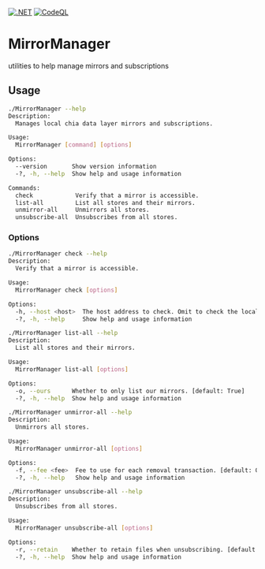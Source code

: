 [![.NET](https://github.com/Datalayer-Storage/MirrorManager/actions/workflows/dotnet.yml/badge.svg)](https://github.com/Datalayer-Storage/MirrorManager/actions/workflows/dotnet.yml)
[![CodeQL](https://github.com/Datalayer-Storage/MirrorManager/actions/workflows/github-code-scanning/codeql/badge.svg)](https://github.com/Datalayer-Storage/MirrorManager/actions/workflows/github-code-scanning/codeql)

# MirrorManager

utilities to help manage mirrors and subscriptions

## Usage

```bash
./MirrorManager --help
Description:
  Manages local chia data layer mirrors and subscriptions.

Usage:
  MirrorManager [command] [options]

Options:
  --version       Show version information
  -?, -h, --help  Show help and usage information

Commands:
  check            Verify that a mirror is accessible.
  list-all         List all stores and their mirrors.
  unmirror-all     Unmirrors all stores.
  unsubscribe-all  Unsubscribes from all stores.
```

### Options

```bash
./MirrorManager check --help
Description:
  Verify that a mirror is accessible.

Usage:
  MirrorManager check [options]

Options:
  -h, --host <host>  The host address to check. Omit to check the local mirror. []
  -?, -h, --help     Show help and usage information
```

```bash
./MirrorManager list-all --help
Description:
  List all stores and their mirrors.

Usage:
  MirrorManager list-all [options]

Options:
  -o, --ours      Whether to only list our mirrors. [default: True]
  -?, -h, --help  Show help and usage information
```

```bash
./MirrorManager unmirror-all --help
Description:
  Unmirrors all stores.

Usage:
  MirrorManager unmirror-all [options]

Options:
  -f, --fee <fee>  Fee to use for each removal transaction. [default: 0]
  -?, -h, --help   Show help and usage information
```

```bash
./MirrorManager unsubscribe-all --help
Description:
  Unsubscribes from all stores.

Usage:
  MirrorManager unsubscribe-all [options]

Options:
  -r, --retain    Whether to retain files when unsubscribing. [default: False]
  -?, -h, --help  Show help and usage information
```
